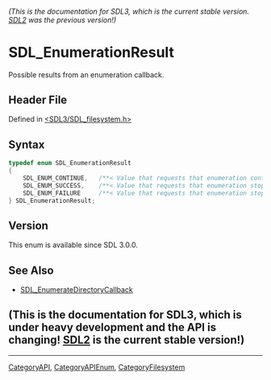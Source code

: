 ###### (This is the documentation for SDL3, which is the current stable version. [SDL2](https://wiki.libsdl.org/SDL2/) was the previous version!)
# SDL_EnumerationResult

Possible results from an enumeration callback.

## Header File

Defined in [<SDL3/SDL_filesystem.h>](https://github.com/libsdl-org/SDL/blob/main/include/SDL3/SDL_filesystem.h)

## Syntax

```c
typedef enum SDL_EnumerationResult
{
    SDL_ENUM_CONTINUE,   /**< Value that requests that enumeration continue. */
    SDL_ENUM_SUCCESS,    /**< Value that requests that enumeration stop, successfully. */
    SDL_ENUM_FAILURE     /**< Value that requests that enumeration stop, as a failure. */
} SDL_EnumerationResult;
```

## Version

This enum is available since SDL 3.0.0.

## See Also

- [SDL_EnumerateDirectoryCallback](SDL_EnumerateDirectoryCallback)


## (This is the documentation for SDL3, which is under heavy development and the API is changing! [SDL2](https://wiki.libsdl.org/SDL2/) is the current stable version!)



----
[CategoryAPI](CategoryAPI), [CategoryAPIEnum](CategoryAPIEnum), [CategoryFilesystem](CategoryFilesystem)

